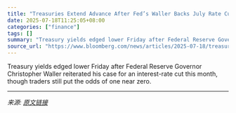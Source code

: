 ```yaml
---
title: "Treasuries Extend Advance After Fed’s Waller Backs July Rate Cut"
date: 2025-07-18T11:25:05+08:00
categories: ["finance"]
tags: []
summary: "Treasury yields edged lower Friday after Federal Reserve Governor Christopher Waller reiterated his case for an interest-rate cut this month, though traders still put the odds of one near zero."
source_url: "https://www.bloomberg.com/news/articles/2025-07-18/treasuries-recover-ground-as-jpmorgan-sees-lingering-powell-risk"
---
```


Treasury yields edged lower Friday after Federal Reserve Governor Christopher Waller reiterated his case for an interest-rate cut this month, though traders still put the odds of one near zero.

---

*来源: [原文链接](https://www.bloomberg.com/news/articles/2025-07-18/treasuries-recover-ground-as-jpmorgan-sees-lingering-powell-risk)*
